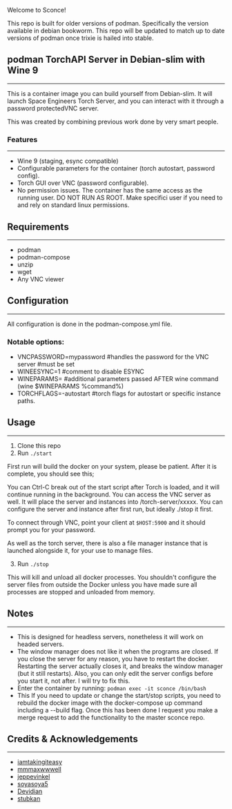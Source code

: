 Welcome to Sconce!

This repo is built for older versions of podman. Specifically the version available in debian bookworm. This repo will be updated to match up to date versions of podman once trixie is hailed into stable.

## podman TorchAPI Server in Debian-slim with Wine 9
---

This is a container image you can build yourself from Debian-slim. It will launch Space Engineers Torch Server, and you can interact with it through a password protectedVNC server.

This was created by combining previous work done by very smart people.

### Features
---
 - Wine 9 (staging, esync compatible)
 - Configurable parameters for the container (torch autostart, password config).
 - Torch GUI over VNC (password configurable).
 - No permission issues. The container has the same access as the running user. DO NOT RUN AS ROOT. Make specifici user if you need to and rely on standard linux permissions.

## Requirements
---
- podman
- podman-compose
- unzip
- wget
- Any VNC viewer

## Configuration
---
All configuration is done in the podman-compose.yml file. 

### Notable options:
- VNCPASSWORD=mypassword #handles the password for the VNC server #must be set
- WINEESYNC=1 #comment to disable ESYNC
- WINEPARAMS= #additional parameters passed AFTER wine command (wine $WINEPARAMS %command%)
- TORCHFLAGS=-autostart #torch flags for autostart or specific instance paths.

## Usage
---
1. Clone this repo
2. Run `./start`

First run will build the docker on your system, please be patient.
After it is complete, you should see this;


You can Ctrl-C break out of the start script after Torch is loaded, and it will
continue running in the background.  You can access the VNC server as
well.  It will place the server and instances into /torch-server/xxxxx.
You can configure the server and instance after first run, but ideally ./stop
it first.

To connect through VNC, point your client at `$HOST:5900` and it
should prompt you for your password.

As well as the torch server, there is also a file manager instance
that is launched alongside it, for your use to manage files.

3. Run `./stop`

This will kill and unload all docker processes.  You shouldn't configure the server files from outside the Docker unless you have made sure all processes are stopped and unloaded from memory.



## Notes
---
- This is designed for headless servers, nonetheless it will work on headed servers.
- The window manager does not like it when the programs are closed.  If you close the server for any reason, you have to restart the docker.  Restarting the server actually closes it, and breaks the window manager (but it still restarts).  Also, you can only edit the server configs before you start it, not after.  I will try to fix this.
- Enter the container by running: `podman exec -it sconce /bin/bash`
- This If you need to update or change the start/stop scripts, you need to rebuild the docker image with the docker-compose up command including a --build flag. Once this has been done I request you make a merge request to add the functionality to the master sconce repo.

## Credits & Acknowledgements
---
- [iamtakingiteasy](https://github.com/iamtakingiteasy/se-torchapi-ds-docker)
- [mmmaxwwwell](https://github.com/mmmaxwwwell)
- [jeppevinkel](https://github.com/jeppevinkel)
- [soyasoya5](github.com/soyasoya5/se-torchapi-linux)
- [Devidian](https://github.com/Devidian/docker-spaceengineers)
- [stubkan](https://github.com/stubkan/torchapi-wine9)
